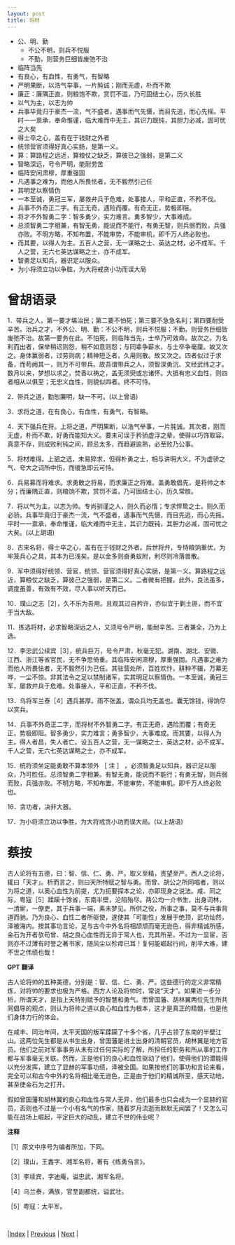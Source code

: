 ```yaml
---
layout: post
title: 将材
---
```


- 公、明、勤
  - 不公不明，则兵不悦服
  - 不勤，则营务巨细皆废弛不治
- 临阵当先
- 有良心，有血性，有勇气，有智略
- 严明果断，以浩气举事，一片肫诚；刚而无虚，朴而不欺
- 廉正：廉隅正直，则粮饱不欺，赏罚不滥，乃可固结士心，历久长胜
- 以气为主，以志为帅
- 兵事毕竟归于豪杰一流，气不盛者，遇事而气先慑，而目先逃，而心先摇。平时一一禀承，奉命惟谨，临大难而中无主，其识力既钝，其胆力必减，固可忧之大矣
- 得士卒之心，盖有在于钱财之外者
- 统领营官须得好真心实肠，是第一义。
- 算：算路程之远近，算粮仗之缺乏，算彼已之强弱，是第二义
- 智略深远，号令严明，能耐劳苦
- 临阵安闲肃穆，厚重强固
- 凡遇事之难为，而他人所畏怯者，无不毅然引己任
- 其明足以察情伪
- 一本至诚，勇冠三军，屡救弁兵于危难，处事接人，平和正直，不矜不伐。
- 兵事不外奇正二字。有正无奇，遇险而覆。有奇无正，势极即阻。
- 将才不外智勇二字：智多勇少，实力难言。勇多智少，大事难成。
- 总须智勇二字相兼，有智无勇，能说而不能行，有勇无智，则兵弱而败，兵强亦败。不明方略，不知布置，不能审势，不能审机，即千万人终必败也。
- 而其要，以得人为主。五百人之营，无一谋略之士、英达之材，必不成军。千人之营，无六七英达谋略之士，亦不成军。
- 智勇足以知兵，器识足以服众。
- 为小将须立功以争胜，为大将戒贪小功而误大局

# 曾胡语录

1．带兵之人，第一要才堪治民；第二要不怕死；第三要不急急名利；第四要耐受辛苦。治兵之才，不外公、明、勤：不公不明，则兵不悦服；不勤，则营务巨细皆废弛不治。故第一要务在此。不怕死，则临阵当先，士卒乃可效命。故次之。为名利而出者，保举稍迟则怨，稍不如意则怨；与同辈争薪水，与士卒争毫厘。故又次之。身体赢弱者，过劳则病；精神短乏者，久用则散。故又次之。四者似过于求备，而苟阙其一，则万不可带兵。故吾谓带兵之人，须智深勇沉、文经武纬之才。数月以来，梦想以求之，焚香以祷之，盖无须臾或忘诸怀。大抵有忠义血性，则四者相从以俱至；无忠义血性，则貌似四者。终不可恃。

2．带兵之道，勤恕廉明，缺一不可。(以上曾语)

3．求将之道，在有良心，有血性，有勇气，有智略。

4．天下强兵在将。上将之道，严明果断，以浩气举事，一片肫诚。其次者，刚而无虚，朴而不欺，好勇而能知大义。要未可误于矜骄虚浮之辈，使得以巧饰取容。真意不存，则成败利钝之间，顾忌太多，而趋避逾熟，必至败乃公事。

5．将材难得。上驷之选，未易猝求，但得朴勇之士，相与讲明大义，不为虚骄之气、夸大之词所中伤，而缓急即云可恃。

6．兵易募而将难求。求勇敢之将易，而求廉正之将难。盖勇敢倡先，是将帅之本分；而廉隅正直，则粮饷不欺，赏罚不滥，乃可固结士心，历久常胜。

7．将以气为主，以志为帅。专尚驯谨之人，则久而必惰；专求悍鸷之士，则久而必骄。兵事毕竟归于豪杰一流，气不盛者，遇事而气先慑，而目先逃，而心先摇。平时一一禀承，奉命惟谨，临大难而中无主，其识力既钝，其胆力必减，固可忧之大矣。(以上胡语)

8．古来名将，得士卒之心，盖有在于钱财之外者。后世将弁，专恃粮饷重优，为牢笼兵心之具，其本为已浅矣。是以金多则奋勇蚁附，利尽则冷落兽散。

9．军中须得好统领、营官，统领、营官须得好真心实肠，是第一义。算路程之远近，算粮仗之缺乏，算彼己之强弱，是第二义。二者微有把握。此外，良法虽多，调度虽善，有效有不效，尽人事以听天而已。

10．璞山之志［2］，久不乐为吾用。且观其过自矜许，亦似宜于剿土匪，而不宜于当大敌。

11．拣选将材，必求智略深远之人，又须号令严明，能耐辛苦。三者兼全，乃为上选。

12．李忠武公续宾［3］，统兵巨万，号令严肃，秋毫无犯。湖南、湖北、安徽、江西、浙江等省官民，无不争思倚重。其临阵安闲肃穆，厚重强固。凡遇事之难为而他人所畏怯者，无不毅然引为己任。其驻营处所，百姓欢忭，耕种不辍，万幕无哗，一尘不惊。非其法令之足以禁制诸军，实其明足以察情伪。一本至诚，勇冠三军，屡救弁兵于危难。处事接人，平和正直，不矜不伐。

13．乌将军兰泰［4］遇兵甚厚。雨不张盖，谓众兵均无盖也。囊无馀钱，得饷尽以赏兵。

14．兵事不外奇正二字，而将材不外智勇二字。有正无奇，遇险而覆；有奇无正，势极即阻。智多勇少，实力难言；勇多智少，大事难成。而其要，以得人为主。得人者昌，失人者亡。设五百人之营，无一谋略之士，英达之材，必不成军。千人之营，无六七英达谋略之士，亦不成军。

15．统将须坐定能勇敢不算本领外 ［ 注 ］ ，必须智勇足以知兵，器识足以服众，乃可胜任。总须智勇二字相兼。有智无勇，能说而不能行；有勇无智，则兵弱而败，兵强亦败。不明方略，不知布置，不能审势，不能审机，即千万人终必败也。

16．贪功者，决非大器。

17．为小将须立功以争胜，为大将戒贪小功而误大局。(以上胡语)

# 蔡按

古人论将有五德，曰：智、信、仁、勇、严。取义至精，责望至严。西人之论将，辄曰「天才」。析而言之，则曰天所特赋之智与勇。而曾、胡公之所同唱者，则以为将之道，以奥心血性为前提，尤为扼要探本之论，亦即现身之说法。咸、同之际，粤寇［5］蹂躏十馀省，东南半壁，沦陷殆尽。两公均一介书生，出身词林，一清宦，一僚吏，其于兵事一端，素未梦见。所供之役，所事之事，莫不与兵事背道而驰。乃为良心、血性二者所驱使，遂使其「可能性」发展于绝顶，武功灿然，泽被海内。按其事功言论，足与古今中外名将相颉颃而毫无逊色，得非精诚所感，金石为开者欤苟曾、胡之良心血性而无异于常人也，充其所至，不过为一显宦，否则亦不过薄有时誉之著书家，随风尘以殄瘁已耳！复何能崛起行间，削平大难，建不世之伟绩也哉！

**GPT 翻译**

古人论将帅的五种美德，分别是：智、信、仁、勇、严。这些德行的定义非常精炼，对将帅的要求也极为严格。西方人论及将帅时，常说“天才”。如果进一步分析，所谓天才，是指上天特别赋予的智慧和勇气。而曾国藩、胡林翼两位先生所共同倡导的观点，则认为将帅之道以良心和血性为根本，这才是真正的精髓，也是他们身体力行的体会。

在咸丰、同治年间，太平天国的叛军蹂躏了十多个省，几乎占领了东南的半壁江山。这两位先生都是从书生出身，曾国藩是进士出身的清朝官员，胡林翼是地方官员。他们之前对军事事务从未有过任何实际的了解，所担任的职务和所从事的工作都与军事毫无关联。然而，正是他们的良心和血性驱动了他们，使得他们的潜能得以充分发挥，建立了显赫的军事功绩，泽被全国。如果按他们的事功和言论来看，完全可以和古今中外的名将相比毫无逊色，正是由于他们的精诚所至，感天动地，甚至使金石为之打开。

假如曾国藩和胡林翼的良心和血性与常人无异，他们最多也只会成为一个显赫的官员，否则也不过是一个小有名气的作家，随着岁月流逝而默默无闻罢了！又怎么可能在战场上崛起，平定巨大的动乱，建立不世的伟业呢？

**注释**

［1］原文中序号为编者所加，下同。

［2］璞山，王錱字、湘军名将，著有《练勇刍言》。

［3］李续宾，字迪庵，谥忠武，湘军名将。

［4］乌兰泰，满族，官至副都统，谥武壮。

［5］粤寇：太平军。

<br/>

|[Index](./) | [Previous](6-3-1-preface) | [Next](6-3-5-yongren) |

